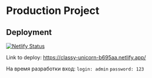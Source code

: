 # Production Project

## Deployment

[![Netlify Status](https://api.netlify.com/api/v1/badges/e51526bf-4e8e-4a8e-9477-8c882d72d913/deploy-status)](https://app.netlify.com/sites/classy-unicorn-b695aa/deploys)

Link to deploy: https://classy-unicorn-b695aa.netlify.app/


На время разработки вход:
```login: admin```
```password: 123```